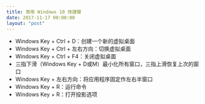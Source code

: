 ```yaml
---
title: 常用 Windows 10 快捷键
date: 2017-11-17 00:00:00
layout: "post"
---
```


- Windows Key + Ctrl + D：创建一个新的虚拟桌面
- Windows Key + Ctrl + 左右方向：切换虚拟桌面
- Windows Key + Ctrl + F4：关闭虚拟桌面
- 三指下滑（Windows Key + D或M）最小化所有窗口，三指上滑恢复上次的窗口
- Windows Key + 左右方向：将应用程序固定作左右半窗口
- Windows Key + R：运行命令
- Windows Key + R：打开投影选项
